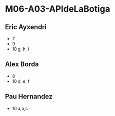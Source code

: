 # M06-A03-APIdeLaBotiga

Eric Ayxendri
-------------
* 7
* 9
* 10 g, h, i

Alex Borda
----------
* 8
* 10 d, e, f

Pau Hernandez
-------------
* 10 a,b,c
